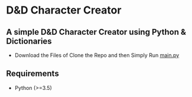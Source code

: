 # D&D Character Creator  

## A simple D&D Character Creator using Python & Dictionaries  
- Download the Files of Clone the Repo and then Simply Run [main.py](https://github.com/TurtleHelm/DND-Character-Creator/blob/main/main.py)  

## Requirements
 - Python (>=3.5)
